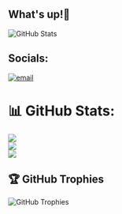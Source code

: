 ## What's up!👾
![GitHub Stats](http://github-profile-summary-cards.vercel.app/api/cards/stats?username=Nesrine1024&theme=tokyonight)


## Socials:
[![email](https://img.shields.io/badge/Email-D14836?logo=gmail&logoColor=white)](mailto:nessrinhana2006@gmail.com) 

# 📊 GitHub Stats:
![](https://github-readme-stats.vercel.app/api?username=Nesrine1024&theme=dark&hide_border=false&include_all_commits=false&count_private=false)<br/>
![](https://github-readme-streak-stats.herokuapp.com/?user=Nesrine1024&theme=tokyonight_border=false)<br/>
![](https://github-readme-stats.vercel.app/api/top-langs/?username=Nesrine1024&theme=dark&side_border=false&include_all_commits=false&count_private=false&layout=compact)

## 🏆 GitHub Trophies
![GitHub Trophies](https://github-profile-trophy.vercel.app/?username=Nesrine1024&theme=tokyonight&column=3&margin-w=15&margin-h=15)





